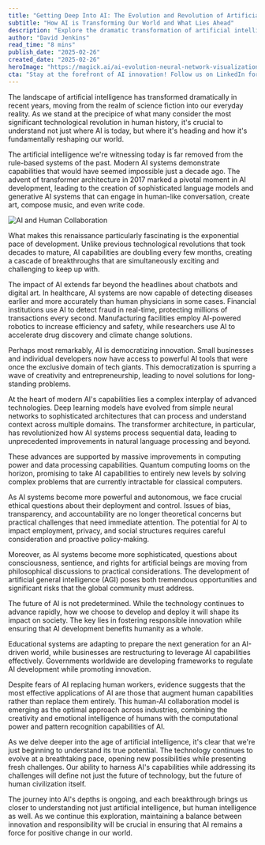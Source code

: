 ```yaml
---
title: "Getting Deep Into AI: The Evolution and Revolution of Artificial Intelligence"
subtitle: "How AI is Transforming Our World and What Lies Ahead"
description: "Explore the dramatic transformation of artificial intelligence from science fiction to everyday reality. This comprehensive analysis delves into modern AI capabilities, its impact across industries, technical innovations, ethical considerations, and the future of human-AI collaboration."
author: "David Jenkins"
read_time: "8 mins"
publish_date: "2025-02-26"
created_date: "2025-02-26"
heroImage: "https://magick.ai/ai-evolution-neural-network-visualization.jpg"
cta: "Stay at the forefront of AI innovation! Follow us on LinkedIn for daily insights into the evolving world of artificial intelligence and join a community of forward-thinking professionals shaping the future of technology."
---
```


The landscape of artificial intelligence has transformed dramatically in recent years, moving from the realm of science fiction into our everyday reality. As we stand at the precipice of what many consider the most significant technological revolution in human history, it's crucial to understand not just where AI is today, but where it's heading and how it's fundamentally reshaping our world.

The artificial intelligence we're witnessing today is far removed from the rule-based systems of the past. Modern AI systems demonstrate capabilities that would have seemed impossible just a decade ago. The advent of transformer architecture in 2017 marked a pivotal moment in AI development, leading to the creation of sophisticated language models and generative AI systems that can engage in human-like conversation, create art, compose music, and even write code.

![AI and Human Collaboration](https://example.com/ai-and-human-collaboration.jpg)

What makes this renaissance particularly fascinating is the exponential pace of development. Unlike previous technological revolutions that took decades to mature, AI capabilities are doubling every few months, creating a cascade of breakthroughs that are simultaneously exciting and challenging to keep up with.

The impact of AI extends far beyond the headlines about chatbots and digital art. In healthcare, AI systems are now capable of detecting diseases earlier and more accurately than human physicians in some cases. Financial institutions use AI to detect fraud in real-time, protecting millions of transactions every second. Manufacturing facilities employ AI-powered robotics to increase efficiency and safety, while researchers use AI to accelerate drug discovery and climate change solutions.

Perhaps most remarkably, AI is democratizing innovation. Small businesses and individual developers now have access to powerful AI tools that were once the exclusive domain of tech giants. This democratization is spurring a wave of creativity and entrepreneurship, leading to novel solutions for long-standing problems.

At the heart of modern AI's capabilities lies a complex interplay of advanced technologies. Deep learning models have evolved from simple neural networks to sophisticated architectures that can process and understand context across multiple domains. The transformer architecture, in particular, has revolutionized how AI systems process sequential data, leading to unprecedented improvements in natural language processing and beyond.

These advances are supported by massive improvements in computing power and data processing capabilities. Quantum computing looms on the horizon, promising to take AI capabilities to entirely new levels by solving complex problems that are currently intractable for classical computers.

As AI systems become more powerful and autonomous, we face crucial ethical questions about their deployment and control. Issues of bias, transparency, and accountability are no longer theoretical concerns but practical challenges that need immediate attention. The potential for AI to impact employment, privacy, and social structures requires careful consideration and proactive policy-making.

Moreover, as AI systems become more sophisticated, questions about consciousness, sentience, and rights for artificial beings are moving from philosophical discussions to practical considerations. The development of artificial general intelligence (AGI) poses both tremendous opportunities and significant risks that the global community must address.

The future of AI is not predetermined. While the technology continues to advance rapidly, how we choose to develop and deploy it will shape its impact on society. The key lies in fostering responsible innovation while ensuring that AI development benefits humanity as a whole.

Educational systems are adapting to prepare the next generation for an AI-driven world, while businesses are restructuring to leverage AI capabilities effectively. Governments worldwide are developing frameworks to regulate AI development while promoting innovation.

Despite fears of AI replacing human workers, evidence suggests that the most effective applications of AI are those that augment human capabilities rather than replace them entirely. This human-AI collaboration model is emerging as the optimal approach across industries, combining the creativity and emotional intelligence of humans with the computational power and pattern recognition capabilities of AI.

As we delve deeper into the age of artificial intelligence, it's clear that we're just beginning to understand its true potential. The technology continues to evolve at a breathtaking pace, opening new possibilities while presenting fresh challenges. Our ability to harness AI's capabilities while addressing its challenges will define not just the future of technology, but the future of human civilization itself.

The journey into AI's depths is ongoing, and each breakthrough brings us closer to understanding not just artificial intelligence, but human intelligence as well. As we continue this exploration, maintaining a balance between innovation and responsibility will be crucial in ensuring that AI remains a force for positive change in our world.